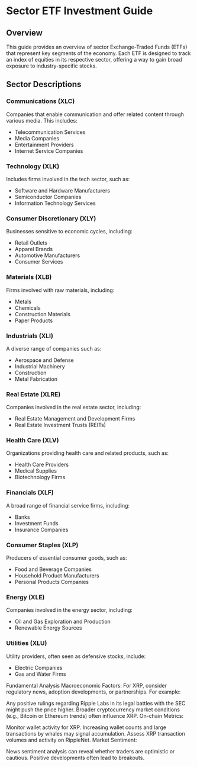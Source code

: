 # Sector ETF Investment Guide

## Overview
This guide provides an overview of sector Exchange-Traded Funds (ETFs) that represent key segments of the economy. Each ETF is designed to track an index of equities in its respective sector, offering a way to gain broad exposure to industry-specific stocks.

## Sector Descriptions

### Communications (XLC)
Companies that enable communication and offer related content through various media. This includes:

- Telecommunication Services
- Media Companies
- Entertainment Providers
- Internet Service Companies

### Technology (XLK)
Includes firms involved in the tech sector, such as:

- Software and Hardware Manufacturers
- Semiconductor Companies
- Information Technology Services

### Consumer Discretionary (XLY)
Businesses sensitive to economic cycles, including:

- Retail Outlets
- Apparel Brands
- Automotive Manufacturers
- Consumer Services

### Materials (XLB)
Firms involved with raw materials, including:

- Metals
- Chemicals
- Construction Materials
- Paper Products

### Industrials (XLI)
A diverse range of companies such as:

- Aerospace and Defense
- Industrial Machinery
- Construction
- Metal Fabrication

### Real Estate (XLRE)
Companies involved in the real estate sector, including:

- Real Estate Management and Development Firms
- Real Estate Investment Trusts (REITs)

### Health Care (XLV)
Organizations providing health care and related products, such as:

- Health Care Providers
- Medical Supplies
- Biotechnology Firms

### Financials (XLF)
A broad range of financial service firms, including:

- Banks
- Investment Funds
- Insurance Companies

### Consumer Staples (XLP)
Producers of essential consumer goods, such as:

- Food and Beverage Companies
- Household Product Manufacturers
- Personal Products Companies

### Energy (XLE)
Companies involved in the energy sector, including:

- Oil and Gas Exploration and Production
- Renewable Energy Sources

### Utilities (XLU)
Utility providers, often seen as defensive stocks, include:

- Electric Companies
- Gas and Water Firms

Fundamental Analysis
Macroeconomic Factors:
For XRP, consider regulatory news, adoption developments, or partnerships. For example:

Any positive rulings regarding Ripple Labs in its legal battles with the SEC might push the price higher.
Broader cryptocurrency market conditions (e.g., Bitcoin or Ethereum trends) often influence XRP.
On-chain Metrics:

Monitor wallet activity for XRP. Increasing wallet counts and large transactions by whales may signal accumulation.
Assess XRP transaction volumes and activity on RippleNet.
Market Sentiment:

News sentiment analysis can reveal whether traders are optimistic or cautious. Positive developments often lead to breakouts.

